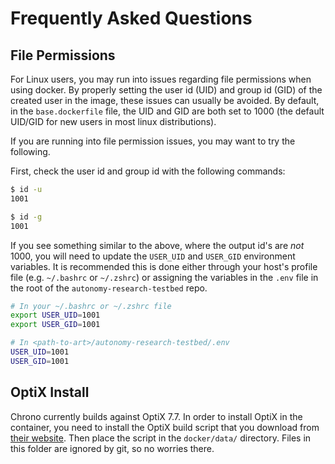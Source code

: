 # Frequently Asked Questions

## File Permissions

For Linux users, you may run into issues regarding file permissions when using docker.
By properly setting the user id (UID) and group id (GID) of the created user in the
image, these issues can usually be avoided. By default, in the `base.dockerfile` file,
the UID and GID are both set to 1000 (the default UID/GID for new users in most linux
distributions).

If you are running into file permission issues, you may want to try the following.

First, check the user id and group id with the following commands:

```bash
$ id -u
1001

$ id -g
1001
```

If you see something similar to the above, where the output id's are _not_ 1000, you
will need to update the `USER_UID` and `USER_GID` environment variables. It is
recommended this is done either through your host's profile file (e.g. `~/.bashrc` or
`~/.zshrc`) or assigning the variables in the `.env` file in the root of the
`autonomy-research-testbed` repo.

```bash
# In your ~/.bashrc or ~/.zshrc file
export USER_UID=1001
export USER_GID=1001
```

```bash
# In <path-to-art>/autonomy-research-testbed/.env
USER_UID=1001
USER_GID=1001
```

## OptiX Install

Chrono currently builds against OptiX 7.7. In order to install OptiX in the container, you need to install the OptiX build script that you download from [their website](https://developer.nvidia.com/designworks/optix/downloads/legacy). Then place the script in the `docker/data/` directory. Files in this folder are ignored by git, so no worries there.
